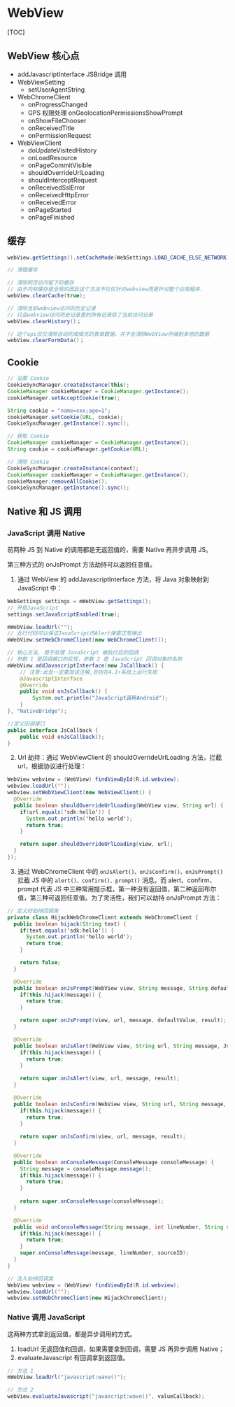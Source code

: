 # WebView

[TOC]

## WebView 核心点

- addJavascriptInterface JSBridge 调用
- WebViewSetting
  - setUserAgentString
- WebChromeClient
  - onProgressChanged
  - GPS 权限处理 onGeolocationPermissionsShowPrompt
  - onShowFileChooser
  - onReceivedTitle
  - onPermissionRequest
- WebViewClient
  - doUpdateVisitedHistory
  - onLoadResource
  - onPageCommitVisible
  - shouldOverrideUrlLoading
  - shouldInterceptRequest
  - onReceivedSslError
  - onReceivedHttpError
  - onReceivedError
  - onPageStarted
  - onPageFinished

## 缓存

```java
webView.getSettings().setCacheMode(WebSettings.LOAD_CACHE_ELSE_NETWORK);

// 清理缓存

// 清除网页访问留下的缓存
// 由于内核缓存是全局的因此这个方法不仅仅针对webview而是针对整个应用程序.
webView.clearCache(true);

// 清除当前webview访问的历史记录
// 只会webview访问历史记录里的所有记录除了当前访问记录
webView.clearHistory()；

// 这个api仅仅清除自动完成填充的表单数据，并不会清除WebView存储到本地的数据
webView.clearFormData()；
```

## Cookie

```java
// 设置 Cookie
CookieSyncManager.createInstance(this);
CookieManager cookieManager = CookieManager.getInstance();
cookieManager.setAcceptCookie(true);

String cookie = "name=xxx;age=1";
cookieManager.setCookie(URL, cookie);
CookieSyncManager.getInstance().sync();

// 获取 Cookie
CookieManager cookieManager = CookieManager.getInstance();
String cookie = cookieManager.getCookie(URL);

// 清除 Cookie
CookieSyncManager.createInstance(context);
CookieManager cookieManager = CookieManager.getInstance();
cookieManager.removeAllCookie();
CookieSyncManager.getInstance().sync();
```

## Native 和 JS 调用

### JavaScript 调用 Native

前两种 JS 到 Native 的调用都是无返回值的，需要 Native 再异步调用 JS。

第三种方式的 onJsPrompt 方法劫持可以返回任意值。

1. 通过 WebView 的 addJavascriptInterface 方法，将 Java 对象映射到 JavaScript 中：

```java
WebSettings settings = mWebView.getSettings();
// 开启JavaScript
settings.setJavaScriptEnabled(true);

mWebView.loadUrl("");
// 此行代码可以保证JavaScript的Alert弹窗正常弹出
mWebView.setWebChromeClient(new WebChromeClient());

// 核心方法, 用于处理 JavaScript 被执行后的回调
// 参数 1 是回调接口的实现，参数 2 是 JavaScript 回调对象的名称
mWebView.addJavascriptInterface(new JsCallback() {
    // 注意:此处一定要加该注解,否则在4.1+系统上运行失败
    @JavascriptInterface
    @Override
    public void onJsCallback() {
        System.out.println("JavaScript调用Android");
    }
}, "NativeBridge");

//定义回调接口
public interface JsCallback {
    public void onJsCallback();
}
```

2. Url 劫持：通过 WebViewClient 的 shouldOverrideUrlLoading 方法，拦截 url，根据协议进行处理：

```java
WebView webview = (WebView) findViewById(R.id.webview);
webview.loadUrl('');
webview.setWebViewClient(new WebViewClient() {
  @Override
  public boolean shouldOverrideUrlLoading(WebView view, String url) {
    if(url.equals('sdk:hello')) {
      System.out.println('hello world');
      return true;
    }

    return super.shouldOverrideUrlLoading(view, url);
  }
});
```

3. 通过 WebChromeClient 中的 `onJsAlert()、onJsConfirm()、onJsPrompt()` 拦截 JS 中的 `alert()、confirm()、prompt()` 消息。而 alert、confirm、prompt 代表 JS 中三种常用提示框，第一种没有返回值，第二种返回布尔值，第三种可返回任意值。为了灵活性，我们可以劫持 onJsPrompt 方法：

```java
// 定义好劫持回调类
private class HijackWebChromeClient extends WebChromeClient {  
  public boolean hijack(String text) {
    if(text.equals('sdk:hello')) {
      System.out.println('hello world');
      return true;
    }

    return false;
  }

  @Override
  public boolean onJsPrompt(WebView view, String message, String defaultValue, JSPromptResult result) {
    if(this.hijack(message)) {
      return true;
    }

    return super.onJsPrompt(view, url, message, defaultValue, result);
  }

  @Override
  public boolean onJsAlert(WebView view, String url, String message, JsResult result) {
    if(this.hijack(message)) {
      return true;
    }
    
    return super.onJsAlert(view, url, message, result);
  }

  @Override
  public boolean onJsConfirm(WebView view, String url, String message, JsResult result) {
    if(this.hijack(message)) {
      return true;
    }
    
    return super.onJsConfirm(view, url, message, result);
  }

  @Override  
  public boolean onConsoleMessage(ConsoleMessage consoleMessage) {  
    String message = consoleMessage.message();
    if(this.hijack(message)) {
      return true;
    }
    
    return super.onConsoleMessage(consoleMessage);  
  }  

  @Override  
  public void onConsoleMessage(String message, int lineNumber, String sourceID) {
    if(this.hijack(message)) {
      return true;
    }
    super.onConsoleMessage(message, lineNumber, sourceID);  
  }  
}

// 注入劫持回调类
WebView webview = (WebView) findViewById(R.id.webview);
webview.loadUrl('');
webview.setWebChromeClient(new HijackChromeClient);
```

### Native 调用 JavaScript

这两种方式拿到返回值，都是异步调用的方式。

1. loadUrl 无返回值和回调，如果需要拿到回调，需要 JS 再异步调用 Native；
2. evaluateJavascript 有回调拿到返回值。

```java
// 方法 1
mWebView.loadUrl("javascript:wave()");

// 方法 2
webView.evaluateJavascript("javascript:wave()", valueCallback);
```
